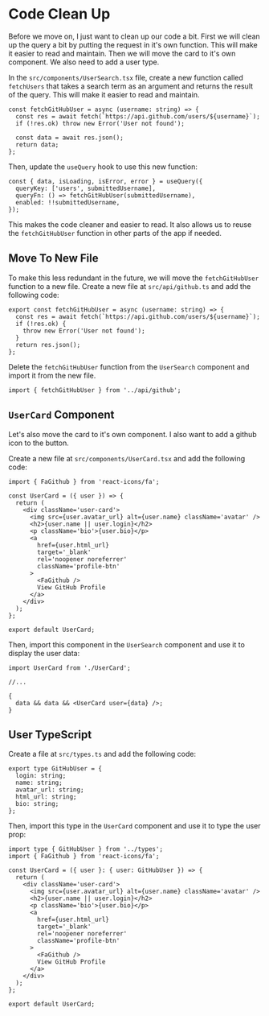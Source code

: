 # Code Clean Up

Before we move on, I just want to clean up our code a bit. First we will clean up the query a bit by putting the request in it's own function. This will make it easier to read and maintain. Then we will move the card to it's own component. We also need to add a user type.

In the `src/components/UserSearch.tsx` file, create a new function called `fetchUsers` that takes a search term as an argument and returns the result of the query. This will make it easier to read and maintain.

```tsx
const fetchGitHubUser = async (username: string) => {
  const res = await fetch(`https://api.github.com/users/${username}`);
  if (!res.ok) throw new Error('User not found');

  const data = await res.json();
  return data;
};
```

Then, update the `useQuery` hook to use this new function:

```tsx
const { data, isLoading, isError, error } = useQuery({
  queryKey: ['users', submittedUsername],
  queryFn: () => fetchGitHubUser(submittedUsername),
  enabled: !!submittedUsername,
});
```

This makes the code cleaner and easier to read. It also allows us to reuse the `fetchGitHubUser` function in other parts of the app if needed.

## Move To New File

To make this less redundant in the future, we will move the `fetchGitHubUser` function to a new file. Create a new file at `src/api/github.ts` and add the following code:

```tsx
export const fetchGitHubUser = async (username: string) => {
  const res = await fetch(`https://api.github.com/users/${username}`);
  if (!res.ok) {
    throw new Error('User not found');
  }
  return res.json();
};
```

Delete the `fetchGitHubUser` function from the `UserSearch` component and import it from the new file.

```tsx
import { fetchGitHubUser } from '../api/github';
```

## `UserCard` Component

Let's also move the card to it's own component. I also want to add a github icon to the button.

Create a new file at `src/components/UserCard.tsx` and add the following code:

```tsx
import { FaGithub } from 'react-icons/fa';

const UserCard = ({ user }) => {
  return (
    <div className='user-card'>
      <img src={user.avatar_url} alt={user.name} className='avatar' />
      <h2>{user.name || user.login}</h2>
      <p className='bio'>{user.bio}</p>
      <a
        href={user.html_url}
        target='_blank'
        rel='noopener noreferrer'
        className='profile-btn'
      >
        <FaGithub />
        View GitHub Profile
      </a>
    </div>
  );
};

export default UserCard;
```

Then, import this component in the `UserSearch` component and use it to display the user data:

```tsx
import UserCard from './UserCard';

//...

{
  data && data && <UserCard user={data} />;
}
```

## User TypeScript

Create a file at `src/types.ts` and add the following code:

```tsx
export type GitHubUser = {
  login: string;
  name: string;
  avatar_url: string;
  html_url: string;
  bio: string;
};
```

Then, import this type in the `UserCard` component and use it to type the user prop:

```tsx
import type { GitHubUser } from '../types';
import { FaGithub } from 'react-icons/fa';

const UserCard = ({ user }: { user: GitHubUser }) => {
  return (
    <div className='user-card'>
      <img src={user.avatar_url} alt={user.name} className='avatar' />
      <h2>{user.name || user.login}</h2>
      <p className='bio'>{user.bio}</p>
      <a
        href={user.html_url}
        target='_blank'
        rel='noopener noreferrer'
        className='profile-btn'
      >
        <FaGithub />
        View GitHub Profile
      </a>
    </div>
  );
};

export default UserCard;
```
